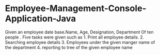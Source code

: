 # Employee-Management-Console-Application-Java
 Given an employee date base.Name, Age, Designation, Department Of ten people  . Five tasks were given such as   1. Print all employee details.   2. Searching employee details  3. Employees under the given manger name of the department  4. reporting to tree of the given employee name
